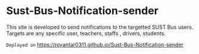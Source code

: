 # Sust-Bus-Notification-sender
This site is developed to send notifications to the targetted SUST Bus users. Targets are any specific user, teachers, staffs , drivers, students.

`Deployed on` https://royantar0311.github.io/Sust-Bus-Notification-sender

